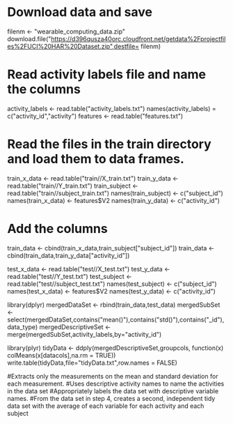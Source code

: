# Download data and save
filenm <- "wearable_computing_data.zip"
download.file("https://d396qusza40orc.cloudfront.net/getdata%2Fprojectfiles%2FUCI%20HAR%20Dataset.zip",destfile= filenm)

# Read activity labels file and name the columns
activity_labels <- read.table("activity_labels.txt")
names(activity_labels) = c("activity_id","activity")
features <- read.table("features.txt")

# Read the files in the train directory and load them to data frames.
train_x_data <- read.table("train//X_train.txt")
train_y_data <- read.table("train//Y_train.txt")
train_subject <- read.table("train//subject_train.txt")
names(train_subject) <- c("subject_id")
names(train_x_data) <- features$V2
names(train_y_data) <- c("activity_id")
# Add the columns 
train_data <- cbind(train_x_data,train_subject["subject_id"])
train_data <- cbind(train_data,train_y_data["activity_id"])



test_x_data <- read.table("test//X_test.txt")
test_y_data <- read.table("test//Y_test.txt")
test_subject <- read.table("test//subject_test.txt")
names(test_subject) <- c("subject_id")
names(test_x_data) <- features$V2
names(test_y_data) <- c("activity_id")


library(dplyr)
mergedDataSet <- rbind(train_data,test_data)
mergedSubSet <- select(mergedDataSet,contains("mean()"),contains("std()"),contains("_id"),data_type)
mergedDescriptiveSet <- merge(mergedSubSet,activity_labels,by="activity_id")

library(plyr)
tidyData <- ddply(mergedDescriptiveSet,groupcols, function(x) colMeans(x[datacols],na.rm = TRUE))
write.table(tidyData,file="tidyData.txt",row.names = FALSE)



#Extracts only the measurements on the mean and standard deviation for each measurement. 
#Uses descriptive activity names to name the activities in the data set
#Appropriately labels the data set with descriptive variable names. 
#From the data set in step 4, creates a second, independent tidy data set with the average of each variable for each activity and each subject